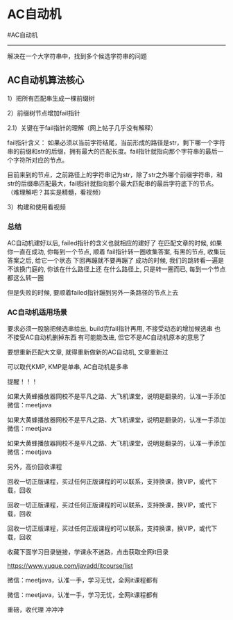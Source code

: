 # AC自动机

#AC自动机

---

解决在一个大字符串中，找到多个候选字符串的问题

## AC自动机算法核心
1）把所有匹配串生成一棵前缀树

2）前缀树节点增加fail指针


2.1）关键在于fail指针的理解（网上帖子几乎没有解释）

fail指针含义：
如果必须以当前字符结尾，当前形成的路径是str，剩下哪一个字符串的前缀和str的后缀，拥有最大的匹配长度。fail指针就指向那个字符串的最后一个字符所对应的节点。

目前来到的节点，之前路径上的字符串记为str，除了str之外哪个前缀字符串，和str的后缀串匹配最大，fail指针就指向那个最大匹配串的最后字符底下的节点。（难理解吧？其实是精髓，看视频）

3）构建和使用看视频


### 总结
AC自动机建好以后, failed指针的含义也就相应的建好了
在匹配文章的时候, 如果你一直在成功, 你每到一个节点, 顺着
fail指针转一圈收集答案, 有黑的节点, 收集玩答案之后, 给它一个状态
下回再蹦就不要再蹦了
成功的时候, 我们的跳转看一遍是不该换门庭的, 你该在什么路径上还
在什么路径上, 只是转一圈而已, 每到一个节点都这么转一圈

但是失败的时候, 要顺着failed指针蹦到另外一条路径的节点上去



### AC自动机适用场景
要求必须一股脑把候选串给出, build完fail指针再用, 不接受动态的增加候选串
也不接受AC自动机删掉东西 
有可能能改进, 但它不是AC自动机原本的意思了

要想重新匹配大文章, 就得重新做新的AC自动机, 文章重新过

可以取代KMP, KMP是单串, AC自动机是多串



提醒！！！ 

如果大黄蜂播放器网校不是平凡之路、大飞机课堂，说明是翻录的，认准一手添加微信：meetjava 

如果大黄蜂播放器网校不是平凡之路、大飞机课堂，说明是翻录的，认准一手添加微信：meetjava 

如果大黄蜂播放器网校不是平凡之路、大飞机课堂，说明是翻录的，认准一手添加微信：meetjava 

另外，高价回收课程 

回收一切正版课程，买过任何正版课程的可以联系，支持换课，换VIP，或代下载，回收 

回收一切正版课程，买过任何正版课程的可以联系，支持换课，换VIP，或代下载，回收 

回收一切正版课程，买过任何正版课程的可以联系，支持换课，换VIP，或代下载，回收 

收藏下面学习目录链接，学课永不迷路，点击获取全网it目录 

https://www.yuque.com/javadd/itcourse/list 

微信：meetjava，认准一手，学习无忧，全网it课程都有 

微信：meetjava，认准一手，学习无忧，全网it课程都有 

重磅，收代理 冲冲冲 